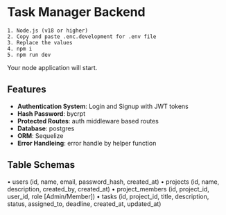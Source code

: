 # Task Manager Backend
    1. Node.js (v18 or higher)
    2. Copy and paste .enc.development for .env file
    3. Replace the values
    4. npm i
    5. npm run dev
Your node application will start.

## Features

-   **Authentication System**: Login and Signup with JWT tokens
-   **Hash Password**: bycrpt
-   **Protected Routes**: auth middleware based routes
-   **Database**: postgres
-   **ORM**: Sequelize
-   **Error Handleing**: error handle by helper function

## Table Schemas

• users (id, name, email, password_hash, created_at)
• projects (id, name, description, created_by, created_at)
• project_members (id, project_id, user_id, role [Admin/Member])
• tasks (id, project_id, title, description, status, assigned_to, deadline, created_at, updated_at)



